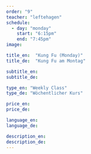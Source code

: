 ```yaml
---
order: "9"
teacher: "leftehagen"
schedule:
  - day: "monday"
    start: "6:15pm"
    end: "7:45pm"
image:

title_en:  "Kung Fu (Monday)"
title_de:  "Kung Fu am Montag"

subtitle_en:
subtitle_de:

type_en: "Weekly Class"
type_de: "Wöchentlicher Kurs"

price_en:
price_de:

language_en:
language_de:

description_en:
description_de:
---
```

